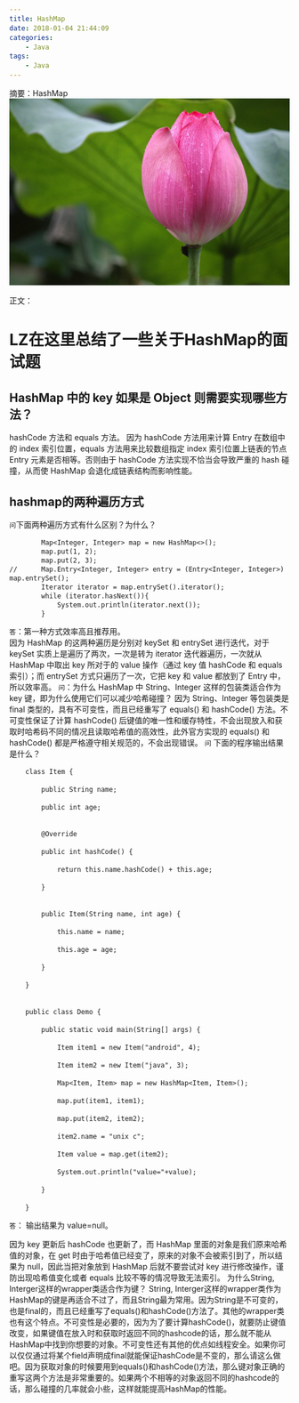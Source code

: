```yaml
---
title: HashMap
date: 2018-01-04 21:44:09
categories:
	- Java
tags:
	- Java
---
```

摘要：HashMap
![](/images/huakai.jpeg)
<!-- more -->
正文：

# LZ在这里总结了一些关于HashMap的面试题
## HashMap 中的 key 如果是 Object 则需要实现哪些方法？
hashCode 方法和 equals 方法。
因为 hashCode 方法用来计算 Entry 在数组中的 index 索引位置，equals 方法用来比较数组指定 index 索引位置上链表的节点 Entry 元素是否相等。否则由于 hashCode 方法实现不恰当会导致严重的 hash 碰撞，从而使 HashMap 会退化成链表结构而影响性能。

## hashmap的两种遍历方式 
`问`下面两种遍历方式有什么区别？为什么？
```
		Map<Integer, Integer> map = new HashMap<>();
		map.put(1, 2);
		map.put(2, 3);
//		Map.Entry<Integer, Integer> entry = (Entry<Integer, Integer>) map.entrySet();
		Iterator iterator = map.entrySet().iterator();
		while (iterator.hasNext()){
			System.out.println(iterator.next());
		}
```
`答`：第一种方式效率高且推荐用。  
因为 HashMap 的这两种遍历是分别对 keySet 和 entrySet 进行迭代，对于 keySet 实质上是遍历了两次，一次是转为 iterator 迭代器遍历，一次就从 HashMap 中取出 key 所对于的 value 操作（通过 key 值 hashCode 和 equals 索引）；而 entrySet 方式只遍历了一次，它把 key 和 value 都放到了 Entry 中，所以效率高。
`问`：为什么 HashMap 中 String、Integer 这样的包装类适合作为 key 键，即为什么使用它们可以减少哈希碰撞？
因为 String、Integer 等包装类是 final 类型的，具有不可变性，而且已经重写了 equals() 和 hashCode() 方法。不可变性保证了计算 hashCode() 后键值的唯一性和缓存特性，不会出现放入和获取时哈希码不同的情况且读取哈希值的高效性，此外官方实现的 equals() 和 hashCode() 都是严格遵守相关规范的，不会出现错误。
`问` 下面的程序输出结果是什么？
```
    class Item {

        public String name;

        public int age;


        @Override

        public int hashCode() {

            return this.name.hashCode() + this.age;

        }


        public Item(String name, int age) {

            this.name = name;

            this.age = age;

        }

    }


    public class Demo {

        public static void main(String[] args) {  

            Item item1 = new Item("android", 4);

            Item item2 = new Item("java", 3);

            Map<Item, Item> map = new HashMap<Item, Item>();

            map.put(item1, item1);

            map.put(item2, item2);

            item2.name = "unix c";

            Item value = map.get(item2);

            System.out.println("value="+value);

        }

    }
```
`答`： 输出结果为 value=null。  

因为 key 更新后 hashCode 也更新了，而 HashMap 里面的对象是我们原来哈希值的对象，在 get 时由于哈希值已经变了，原来的对象不会被索引到了，所以结果为 null，因此当把对象放到 HashMap 后就不要尝试对 key 进行修改操作，谨防出现哈希值变化或者 equals 比较不等的情况导致无法索引。
为什么String, Interger这样的wrapper类适合作为键？ String, Interger这样的wrapper类作为HashMap的键是再适合不过了，而且String最为常用。因为String是不可变的，也是final的，而且已经重写了equals()和hashCode()方法了。其他的wrapper类也有这个特点。不可变性是必要的，因为为了要计算hashCode()，就要防止键值改变，如果键值在放入时和获取时返回不同的hashcode的话，那么就不能从HashMap中找到你想要的对象。不可变性还有其他的优点如线程安全。如果你可以仅仅通过将某个field声明成final就能保证hashCode是不变的，那么请这么做吧。因为获取对象的时候要用到equals()和hashCode()方法，那么键对象正确的重写这两个方法是非常重要的。如果两个不相等的对象返回不同的hashcode的话，那么碰撞的几率就会小些，这样就能提高HashMap的性能。
